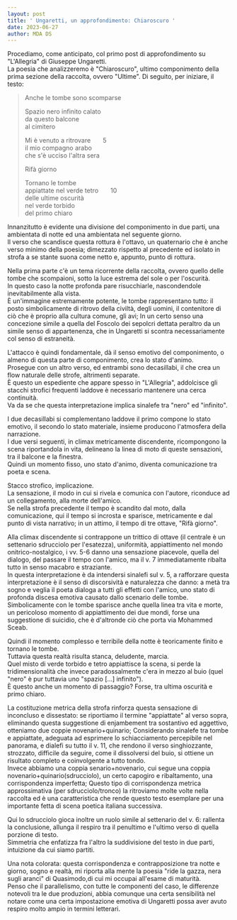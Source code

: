 ```yaml
---
layout: post
title: ' Ungaretti, un approfondimento: Chiaroscuro '
date: 2023-06-27
author: MDA DS
---
```

Procediamo, come anticipato, col primo post di approfondimento su "L'Allegria" di Giuseppe Ungaretti.       
La poesia che analizzeremo è "Chiaroscuro", ultimo componimento della prima sezione della raccolta, ovvero "Ultime".
Di seguito, per iniziare, il testo:

>Anche le tombe sono scomparse     
>      
>Spazio nero infinito calato     
>da questo balcone       
>al cimitero     
>       
>Mi è venuto a ritrovare &nbsp;&nbsp;&nbsp;&nbsp;&nbsp; 5        
>il mio compagno arabo      
>che s'è ucciso l'altra sera     
>       
>Rifà giorno     
>      
>Tornano le tombe     
>appiattate nel verde tetro  &nbsp;&nbsp;&nbsp;&nbsp;&nbsp; 10      
>delle ultime oscurità     
>nel verde torbido     
>del primo chiaro

Innanzitutto è evidente una divisione del componimento in due parti, una ambientata di notte ed una ambientata nel seguente giorno.     
Il verso che scandisce questa rottura è l'ottavo, un quaternario che è anche verso minimo della poesia; dimezzato rispetto al precedente ed isolato in strofa a se stante suona come netto e, appunto, punto di rottura.     

Nella prima parte c'è un tema ricorrente della raccolta, ovvero quello delle tombe che scompaioni, sotto la luce estrema del sole o per l'oscurità.     
In questo caso la notte profonda pare risucchiarle, nascondendole inevitabilmente alla vista.       
È un'immagine estremamente potente, le tombe rappresentano tutto: il posto simbolicamente di ritrovo della civiltà, degli uomini, il contenitore di ciò che è proprio alla cultura comune, gli avi; In un certo senso una concezione simile a quella del Foscolo dei sepolcri dettata peraltro da un simile senso di appartenenza, che in Ungaretti si scontra necessariamente col senso di estraneità.       

L'attacco è quindi fondamentale, dà il senso emotivo del componimento, o almeno di questa parte di componimento, crea lo stato d'animo.      
Prosegue con un altro verso, ed entrambi sono decasillabi, il che crea un flow naturale delle strofe, altrimenti separate.      
È questo un espediente che appare spesso in "L'Allegria", addolcisce gli stacchi strofici frequenti laddove è necessario mantenere una cerca continuità.     
Va da se che questa interpretazione implica sinalefe tra "nero" ed "infinito".      

I due decasillabi si complementano laddove il primo compone lo stato emotivo, il secondo lo stato materiale, insieme producono l'atmosfera della narrazione.      
I due versi seguenti, in climax metricamente discendente, ricompongono la scena riportandola in vita, delineano la linea di moto di queste sensazioni, tra il balcone e la finestra.      
Quindi un momento fisso, uno stato d'animo, diventa comunicazione tra poeta e scena.

Stacco strofico, implicazione.      
La sensazione, il modo in cui si rivela e comunica con l'autore, riconduce ad un collegamento, alla morte dell'amico.      
Se nella strofa precedente il tempo è scandito dal moto, dalla comunicazione, qui il tempo si incrosta e sparisce, metricamente e dal punto di vista narrativo; in un attimo, il tempo di tre ottave, "Rifà giorno".

Alla climax discendente si contrappone un trittico di ottave (il centrale è un settenario sdrucciolo per l'esatezza), uniformità, appiattimento nel mondo onitrico-nostalgico, i vv. 5-6 danno una sensazione piacevole, quella del dialogo, del passare il tempo con l'amico, ma il v. 7 immediatamente ribalta tutto in senso macabro e straziante.     
In questa interpretazione è da intendersi sinalefi sul v. 5, a rafforzare questa interpretazione è il senso di discorsività e naturalezza che danno: a metà tra sogno e veglia il poeta dialoga a tutti gli effetti con l'amico, uno stato di profonda discesa emotiva causato dallo scenario delle tombe.     
Simbolicamente con le tombe sparisce anche quella linea tra vita e morte, un pericoloso momento di appiattimento dei due mondi, forse una suggestione di suicidio, che è d'altronde ciò che porta via Mohammed Sceab.

Quindi il momento complesso e terribile della notte è teoricamente finito e tornano le tombe.      
Tuttavia questa realtà risulta stanca, deludente, marcia.     
Quel misto di verde torbido e tetro appiattisce la scena, si perde la tridimensionalità che invece paradossalmente c'era in mezzo al buio (quel "nero" è pur tuttavia uno "spazio [...] infinito").      
È questo anche un momento di passaggio? Forse, tra ultima oscurità e primo chiaro.      

La costituzione metrica della strofa rinforza questa sensazione di inconcluso e dissestato: se riportiamo il termine "appiattate" al verso sopra, eliminando questa suggestione di enjambement tra sostantivo ed aggettivo, otteniamo due coppie novenario+quinario; Considerando sinalefe tra tombe e appiattate, adeguata ad esprimere lo schiacciamento percepibile nel panorama, e dialefi su tutto il v. 11, che rendono il verso singhiozzante, strozzato, difficile da seguire, come il dissolversi del buio, si ottiene un risultato completo e coinvolgente a tutto tondo.      
Invece abbiamo una coppia senario+novenario, cui segue una coppia novenario+quinario(sdrucciolo), un certo capogiro e ribaltamento, una corrispondenza imperfetta; Questo tipo di corrispondenza metrica approssimativa (per sdrucciolo/tronco) la ritroviamo molte volte nella raccolta ed è una caratteristica che rende questo testo esemplare per una importante fetta di scena poetica italiana successiva.     

Qui lo sdrucciolo gioca inoltre un ruolo simile al settenario del v. 6: rallenta la conclusione, allunga il respiro tra il penultimo e l'ultimo verso di quella porzione di testo.      
Simmetria che enfatizza fra l'altro la suddivisione del testo in due parti, intuizione da cui siamo partiti.

Una nota colorata: questa corrispondenza e contrapposizione tra notte e giorno, sogno e realtà, mi riporta alla mente la poesia "ride la gazza, nera sugli aranci" di Quasimodo,di cui mi occupai all'esame di maturità.      
Penso che il parallelismo, con tutte le componenti del caso, le differenze notevoli tra le due produzioni, abbia comunque una certa sensibilità nel notare come una certa impostazione emotiva di Ungaretti possa aver avuto respiro molto ampio in termini letterari. 
